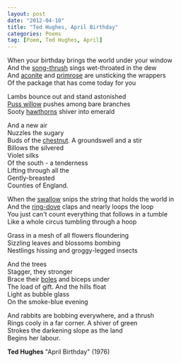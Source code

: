 ```yaml
---
layout: post
date: "2012-04-10"
title: "Ted Hughes, April Birthday"
categories: Poems
tag: [Poem, Ted Hughes, April]
---
```


When your birthday brings the world under your window  
And the [song-thrush](http://www.rspb.org.uk/wildlife/birdguide/name/s/songthrush/index.aspx) sings wet-throated in the dew  
And [aconite](http://www.bbc.co.uk/gardening/plants/plant_finder/plant_pages/286.shtml) and [primrose](http://www.countrysideinfo.co.uk/primrose.htm) are unsticking the wrappers  
Of the package that has come today for you  
  
Lambs bounce out and stand astonished  
[Puss willow](http://en.wikipedia.org/wiki/Pussy_willow) pushes among bare branches  
Sooty [hawthorns](http://www.british-trees.com/treeguide/hawthorns/nbnsys0000003430) shiver into emerald  
  
And a new air  
Nuzzles the sugary  
Buds of the [chestnut](http://news.bbc.co.uk/1/hi/england/7549489.stm). A groundswell and a stir  
Billows the silvered  
Violet silks  
Of the south - a tenderness  
Lifting through all the  
Gently-breasted  
Counties of England.  
  
When the [swallow](http://www.rspb.org.uk/wildlife/birdguide/name/s/swallow/index.aspx) snips the string that holds the world in  
And the [ring-dove](http://en.wikipedia.org/wiki/Barbary_Dove) claps and nearly loops the loop  
You just can't count everything that follows in a tumble  
Like a whole circus tumbling through a hoop  
  
Grass in a mesh of all flowers floundering  
Sizzling leaves and blossoms bombing  
Nestlings hissing and groggy-legged insects  
  
And the trees  
Stagger, they stronger  
Brace their [boles](http://en.wikipedia.org/wiki/Bole_(botany)) and biceps under  
The load of gift. And the hills float  
Light as bubble glass  
On the smoke-blue evening  
  
And rabbits are bobbing everywhere, and a thrush  
Rings cooly in a far corner. A shiver of green  
Strokes the darkening slope as the land  
Begins her labour.  
  
**Ted Hughes** "April Birthday" (1976)

